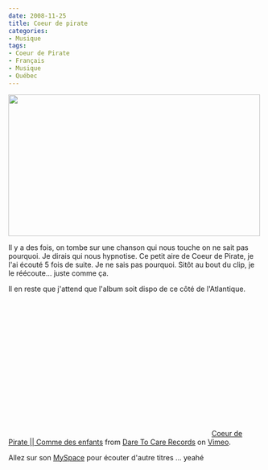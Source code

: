 ```yaml
---
date: 2008-11-25
title: Coeur de pirate
categories:
- Musique
tags:
- Coeur de Pirate
- Français
- Musique
- Québec
---
```

<img class="alignnone size-medium wp-image-807" title="Coeur de Pirate" src="https://dlgjp9x71cipk.cloudfront.net/2008/11/coeurdepirate1.png" alt="" width="500" height="281" />

Il y a des fois, on tombe sur une chanson qui nous touche on ne sait pas pourquoi. Je dirais qui nous hypnotise.
Ce petit aire de Coeur de Pirate, je l'ai écouté 5 fois de suite. Je ne sais pas pourquoi. Sitôt au bout du clip, je le réécoute... juste comme ça.

Il en reste que j'attend que l'album soit dispo de ce côté de l'Atlantique.

<!--more-->

<object classid="clsid:d27cdb6e-ae6d-11cf-96b8-444553540000" width="400" height="270" codebase="https://download.macromedia.com/pub/shockwave/cabs/flash/swflash.cab#version=6,0,40,0"><param name="allowfullscreen" value="true" /><param name="allowscriptaccess" value="always" /><param name="src" value="https://vimeo.com/moogaloop.swf?clip_id=1852925&amp;server=vimeo.com&amp;show_title=1&amp;show_byline=1&amp;show_portrait=0&amp;color=&amp;fullscreen=1" /><embed type="application/x-shockwave-flash" width="400" height="270" src="https://vimeo.com/moogaloop.swf?clip_id=1852925&amp;server=vimeo.com&amp;show_title=1&amp;show_byline=1&amp;show_portrait=0&amp;color=&amp;fullscreen=1" allowscriptaccess="always" allowfullscreen="true"></embed></object>
<a href="https://vimeo.com/1852925">Coeur de Pirate || Comme des enfants</a> from <a href="https://vimeo.com/user460370">Dare To Care Records</a> on <a href="https://vimeo.com">Vimeo</a>.

Allez sur son <a href="https://www.myspace.com/coeurdepirate">MySpace</a> pour écouter d'autre titres ...
yeahé
